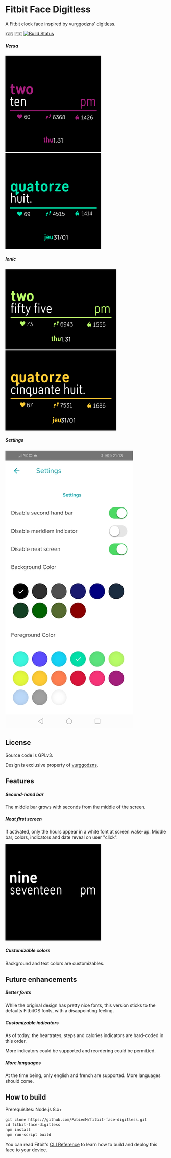 # Fitbit Face Digitless

A Fitbit clock face inspired by vurggodzns' [digitless](https://www.facer.io/watchface/kKMuqp1O4v).

🇬🇧 🇫🇷 [![Build Status](https://travis-ci.org/FabienM/fitbit-face-digitless.svg?branch=master)](https://travis-ci.org/FabienM/fitbit-face-digitless)

##### Versa

![en](docs/screenshots/en-versa.png)
![fr](docs/screenshots/fr-versa.png)

##### Ionic

![en](docs/screenshots/en-ionic.png)
![fr](docs/screenshots/fr-ionic.png)

##### Settings

![settings](docs/screenshots/settings.jpg)

## License

Source code is GPLv3.

Design is exclusive property of [vurggodzns](https://www.facer.io/user/XLR9AscBPt).

## Features

##### Second-hand bar

The middle bar grows with seconds from the middle of the screen.

##### Neat first screen

If activated, only the hours appear in a white font at screen wake-up.
Middle bar, colors, indicators and date reveal on user "click".

![neat](docs/screenshots/neat.png)

##### Customizable colors

Background and text colors are customizables.

## Future enhancements

##### Better fonts

While the original design has pretty nice fonts, this version sticks to the defaults FitbitOS fonts, with a disappointing feeling.

##### Customizable indicators

As of today, the heartrates, steps and calories indicators are hard-coded in this order.

More indicators could be supported and reordering could be permitted.

##### More languages

At the time being, only english and french are supported. More languages should come.

## How to build

Prerequisites: Node.js 8.x+

```
git clone https://github.com/FabienM/fitbit-face-digitless.git
cd fitbit-face-digitless
npm install
npm run-script build
```

You can read Fitbit's [CLI Reference](https://dev.fitbit.com/build/guides/command-line-interface/#building-and-installing-your-project)
to learn how to build and deploy this face to your device. 
